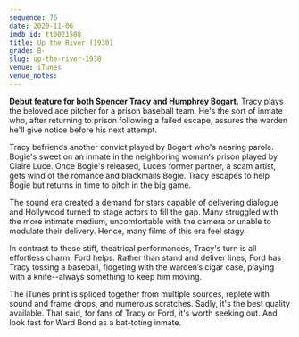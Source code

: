 ```yaml
---
sequence: 76
date: 2020-11-06
imdb_id: tt0021508
title: Up the River (1930)
grade: B-
slug: up-the-river-1930
venue: iTunes
venue_notes:
---
```


**Debut feature for both Spencer Tracy and Humphrey Bogart.** Tracy plays the beloved ace pitcher for a prison baseball team. He's the sort of inmate who, after returning to prison following a failed escape, assures the warden he'll give notice before his next attempt.

<!-- end -->

Tracy befriends another convict played by Bogart who's nearing parole. Bogie's sweet on an inmate in the neighboring woman‘s prison played by Claire Luce. Once Bogie's released, Luce’s former partner, a scam artist, gets wind of the romance and blackmails Bogie. Tracy escapes to help Bogie but returns in time to pitch in the big game.

The sound era created a demand for stars capable of delivering dialogue and Hollywood turned to stage actors to fill the gap. Many struggled with the more intimate medium, uncomfortable with the camera or unable to modulate their delivery. Hence, many films of this era feel stagy.

In contrast to these stiff, theatrical performances, Tracy's turn is all effortless charm. Ford helps. Rather than stand and deliver lines, Ford has Tracy tossing a baseball, fidgeting with the warden’s cigar case, playing with a knife--always something to keep him moving.

The iTunes print is spliced together from multiple sources, replete with sound and frame drops, and numerous scratches. Sadly, it's the best quality available. That said, for fans of Tracy or Ford, it's worth seeking out. And look fast for Ward Bond as a bat-toting inmate.
